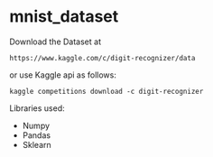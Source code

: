 # mnist_dataset

Download the Dataset at

`https://www.kaggle.com/c/digit-recognizer/data`

or use Kaggle api as follows:

`kaggle competitions download -c digit-recognizer`

Libraries used:
 * Numpy
 * Pandas
 * Sklearn
